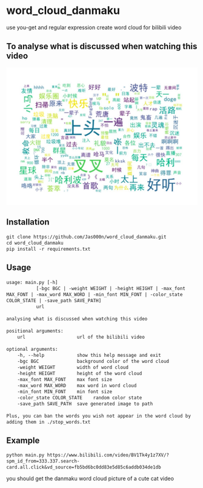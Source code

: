 # word_cloud_danmaku
use you-get and regular expression create word cloud for bilibili video

## To analyse what is discussed when watching this video
![](example.jpg)
## Installation
    git clone https://github.com/Jas000n/word_cloud_danmaku.git
    cd word_cloud_danmaku
    pip install -r requirements.txt
## Usage
    usage: main.py [-h]
               [-bgc BGC | -weight WEIGHT | -height HEIGHT | -max_font MAX_FONT | -max_word MAX_WORD | -min_font MIN_FONT | -color_state COLOR_STATE | -save_path SAVE_PATH]
               url

    analysing what is discussed when watching this video

    positional arguments:
        url                   url of the bilibili video

    optional arguments:
        -h, --help            show this help message and exit
        -bgc BGC              background color of the word cloud
        -weight WEIGHT        width of word cloud
        -height HEIGHT        height of the word cloud
        -max_font MAX_FONT    max font size
        -max_word MAX_WORD    max word in word cloud
        -min_font MIN_FONT    min font size
        -color_state COLOR_STATE    random color state
        -save_path SAVE_PATH  save generated image to path
    
    Plus, you can ban the words you wish not appear in the word cloud by adding them in ./stop_words.txt

## Example
    python main.py https://www.bilibili.com/video/BV1Tk4y1z7XV/?spm_id_from=333.337.search-card.all.click&vd_source=fb5bd6bc0dd83e5d85c6addb034de1db
you should get the danmaku word cloud picture of a cute cat video